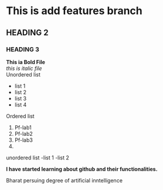 # This is add features branch

## HEADING 2
### HEADING 3
**This ia Bold File**
<br/>
_this is italic file_
<br/>
Unordered list
<br/>
- list 1
- list 2
- list 3
- list 4
  
Ordered list
  1. Pf-lab1
  2. Pf-lab2
  3. Pf-lab3
  4. <br>
  unordered list
  -list 1
  -list 2

**I have started learning about github and their functionalities.**

Bharat persuing degree of artificial inntelligence
